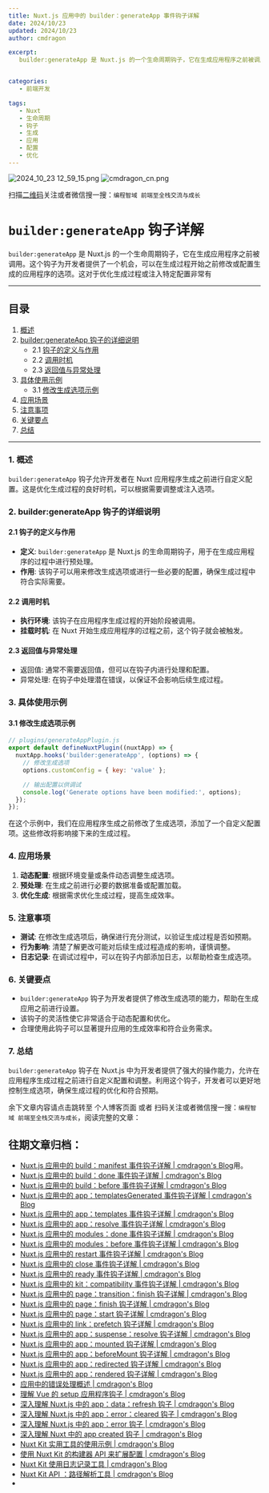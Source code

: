 ```yaml
---
title: Nuxt.js 应用中的 builder：generateApp 事件钩子详解
date: 2024/10/23
updated: 2024/10/23
author: cmdragon

excerpt:
   builder:generateApp 是 Nuxt.js 的一个生命周期钩子，它在生成应用程序之前被调用。这个钩子为开发者提供了一个机会，可以在生成过程开始之前修改或配置生成的应用程序的选项。这对于优化生成过程或注入特定配置非常有


categories:
   - 前端开发

tags:
   - Nuxt
   - 生命周期
   - 钩子
   - 生成
   - 应用
   - 配置
   - 优化
---
```


<img src="https://static.amd794.com/blog/images/2024_10_23 12_59_15.png@blog" title="2024_10_23 12_59_15.png" alt="2024_10_23 12_59_15.png"/>

<img src="https://api2.cmdragon.cn/upload/cmder/20250304_012821924.jpg" title="cmdragon_cn.png" alt="cmdragon_cn.png"/>


扫描[二维码](https://api2.cmdragon.cn/upload/cmder/20250304_012821924.jpg)关注或者微信搜一搜：`编程智域 前端至全栈交流与成长`

# `builder:generateApp` 钩子详解

`builder:generateApp` 是 Nuxt.js 的一个生命周期钩子，它在生成应用程序之前被调用。这个钩子为开发者提供了一个机会，可以在生成过程开始之前修改或配置生成的应用程序的选项。这对于优化生成过程或注入特定配置非常有

---

## 目录

1. [概述](#1-概述)
2. [builder:generateApp 钩子的详细说明](#2-buildergenerateapp-钩子的详细说明)
   - 2.1 [钩子的定义与作用](#21-钩子的定义与作用)
   - 2.2 [调用时机](#22-调用时机)
   - 2.3 [返回值与异常处理](#23-返回值与异常处理)
3. [具体使用示例](#3-具体使用示例)
   - 3.1 [修改生成选项示例](#31-修改生成选项示例)
4. [应用场景](#4-应用场景)
5. [注意事项](#5-注意事项)
6. [关键要点](#6-关键要点)
7. [总结](#7-总结)

---

### 1. 概述

`builder:generateApp` 钩子允许开发者在 Nuxt 应用程序生成之前进行自定义配置。这是优化生成过程的良好时机，可以根据需要调整或注入选项。

### 2. builder:generateApp 钩子的详细说明

#### 2.1 钩子的定义与作用

- **定义**: `builder:generateApp` 是 Nuxt.js 的生命周期钩子，用于在生成应用程序的过程中进行预处理。
- **作用**: 该钩子可以用来修改生成选项或进行一些必要的配置，确保生成过程中符合实际需要。

#### 2.2 调用时机

- **执行环境**: 该钩子在应用程序生成过程的开始阶段被调用。
- **挂载时机**: 在 Nuxt 开始生成应用程序的过程之前，这个钩子就会被触发。

#### 2.3 返回值与异常处理

- 返回值: 通常不需要返回值，但可以在钩子内进行处理和配置。
- 异常处理: 在钩子中处理潜在错误，以保证不会影响后续生成过程。

### 3. 具体使用示例

#### 3.1 修改生成选项示例

```javascript
// plugins/generateAppPlugin.js
export default defineNuxtPlugin((nuxtApp) => {
  nuxtApp.hooks('builder:generateApp', (options) => {
    // 修改生成选项
    options.customConfig = { key: 'value' };

    // 输出配置以供调试
    console.log('Generate options have been modified:', options);
  });
});
```

在这个示例中，我们在应用程序生成之前修改了生成选项，添加了一个自定义配置项。这些修改将影响接下来的生成过程。

### 4. 应用场景

1. **动态配置**: 根据环境变量或条件动态调整生成选项。
2. **预处理**: 在生成之前进行必要的数据准备或配置加载。
3. **优化生成**: 根据需求优化生成过程，提高生成效率。

### 5. 注意事项

- **测试**: 在修改生成选项后，确保进行充分测试，以验证生成过程是否如预期。
- **行为影响**: 清楚了解更改可能对后续生成过程造成的影响，谨慎调整。
- **日志记录**: 在调试过程中，可以在钩子内部添加日志，以帮助检查生成选项。

### 6. 关键要点

- `builder:generateApp` 钩子为开发者提供了修改生成选项的能力，帮助在生成应用之前进行设置。
- 该钩子的灵活性使它非常适合于动态配置和优化。
- 合理使用此钩子可以显著提升应用的生成效率和符合业务需求。

### 7. 总结

`builder:generateApp` 钩子在 Nuxt.js 中为开发者提供了强大的操作能力，允许在应用程序生成过程之前进行自定义配置和调整。利用这个钩子，开发者可以更好地控制生成选项，确保生成过程的优化和符合预期。

余下文章内容请点击跳转至 个人博客页面 或者 扫码关注或者微信搜一搜：`编程智域 前端至全栈交流与成长`，阅读完整的文章：

## 往期文章归档：

- [Nuxt.js 应用中的 build：manifest 事件钩子详解 | cmdragon's Blog](https://blog.cmdragon.cn/posts/523de9001247/)用。
- [Nuxt.js 应用中的 build：done 事件钩子详解 | cmdragon's Blog](https://blog.cmdragon.cn/posts/41dece9c782c/)
- [Nuxt.js 应用中的 build：before 事件钩子详解 | cmdragon's Blog](https://blog.cmdragon.cn/posts/eb2bd3bbfab8/)
- [Nuxt.js 应用中的 app：templatesGenerated 事件钩子详解 | cmdragon's Blog](https://blog.cmdragon.cn/posts/b76b5d553a8b/)
- [Nuxt.js 应用中的 app：templates 事件钩子详解 | cmdragon's Blog](https://blog.cmdragon.cn/posts/ace6c53275c4/)
- [Nuxt.js 应用中的 app：resolve 事件钩子详解 | cmdragon's Blog](https://blog.cmdragon.cn/posts/9ea12f07cc2a/)
- [Nuxt.js 应用中的 modules：done 事件钩子详解 | cmdragon's Blog](https://blog.cmdragon.cn/posts/397fbad66fab/)
- [Nuxt.js 应用中的 modules：before 事件钩子详解 | cmdragon's Blog](https://blog.cmdragon.cn/posts/5b5669bca701/)
- [Nuxt.js 应用中的 restart 事件钩子详解 | cmdragon's Blog](https://blog.cmdragon.cn/posts/25888bf37a0f/)
- [Nuxt.js 应用中的 close 事件钩子详解 | cmdragon's Blog](https://blog.cmdragon.cn/posts/ec1665a791a5/)
- [Nuxt.js 应用中的 ready 事件钩子详解 | cmdragon's Blog](https://blog.cmdragon.cn/posts/37d771762c8f/)
- [Nuxt.js 应用中的 kit：compatibility 事件钩子详解 | cmdragon's Blog](https://blog.cmdragon.cn/posts/52224e8e71ec/)
- [Nuxt.js 应用中的 page：transition：finish 钩子详解 | cmdragon's Blog](https://blog.cmdragon.cn/posts/80acaed2b809/)
- [Nuxt.js 应用中的 page：finish 钩子详解 | cmdragon's Blog](https://blog.cmdragon.cn/posts/2e422732f13a/)
- [Nuxt.js 应用中的 page：start 钩子详解 | cmdragon's Blog](https://blog.cmdragon.cn/posts/9876204f1a7b/)
- [Nuxt.js 应用中的 link：prefetch 钩子详解 | cmdragon's Blog](https://blog.cmdragon.cn/posts/3821d8f8b93e/)
- [Nuxt.js 应用中的 app：suspense：resolve 钩子详解 | cmdragon's Blog](https://blog.cmdragon.cn/posts/aca9f9d7692b/)
- [Nuxt.js 应用中的 app：mounted 钩子详解 | cmdragon's Blog](https://blog.cmdragon.cn/posts/a07f12bddf8c/)
- [Nuxt.js 应用中的 app：beforeMount 钩子详解 | cmdragon's Blog](https://blog.cmdragon.cn/posts/bbdca1e3d9a5/)
- [Nuxt.js 应用中的 app：redirected 钩子详解 | cmdragon's Blog](https://blog.cmdragon.cn/posts/c83b294c7a07/)
- [Nuxt.js 应用中的 app：rendered 钩子详解 | cmdragon's Blog](https://blog.cmdragon.cn/posts/26479872ffdc/)
- [应用中的错误处理概述 | cmdragon's Blog](https://blog.cmdragon.cn/posts/5c9b317a962a/)
- [理解 Vue 的 setup 应用程序钩子 | cmdragon's Blog](https://blog.cmdragon.cn/posts/405db1302a23/)
- [深入理解 Nuxt.js 中的 app：data：refresh 钩子 | cmdragon's Blog](https://blog.cmdragon.cn/posts/6f0c4f34bc45/)
- [深入理解 Nuxt.js 中的 app：error：cleared 钩子 | cmdragon's Blog](https://blog.cmdragon.cn/posts/732d62232fb8/)
- [深入理解 Nuxt.js 中的 app：error 钩子 | cmdragon's Blog](https://blog.cmdragon.cn/posts/cb83a085e7a4/)
- [深入理解 Nuxt 中的 app created 钩子 | cmdragon's Blog](https://blog.cmdragon.cn/posts/188ad06ef45a/)
- [Nuxt Kit 实用工具的使用示例 | cmdragon's Blog](https://blog.cmdragon.cn/posts/a66da411afd2/)
- [使用 Nuxt Kit 的构建器 API 来扩展配置 | cmdragon's Blog](https://blog.cmdragon.cn/posts/f6e87c3cf111/)
- [Nuxt Kit 使用日志记录工具 | cmdragon's Blog](https://blog.cmdragon.cn/posts/37ad5a680e7d/)
- [Nuxt Kit API ：路径解析工具 | cmdragon's Blog](https://blog.cmdragon.cn/posts/441492dbf6ae/)
-

